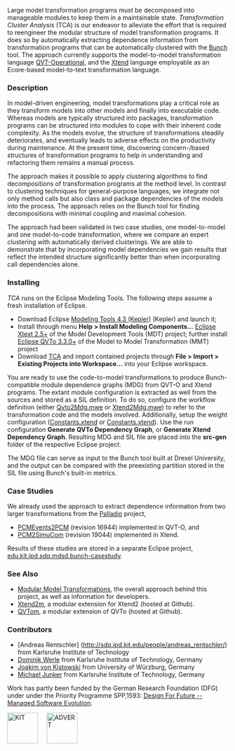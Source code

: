 Large model transformation programs must be decomposed into manageable modules to keep them in a maintainable state. *Transformation Cluster Analysis* (TCA) is our endeavor to alleviate the effort that is required to reengineer the modular structure of model transformation programs. It does so by automatically extracting dependence information from transformation programs that can be automatically clustered with the [Bunch](https://www.cs.drexel.edu/~spiros/bunch/) tool. The approach currently supports the model-to-model transformation language [QVT-Operational](http://www.eclipse.org/mmt/?project=qvto), and the [Xtend](http://www.xtend-lang.org) language employable as an Ecore-based model-to-text transformation language.

### Description
 
In model-driven engineering, model transformations play a critical role as they transform models into other models and finally into executable code. Whereas models are typically structured into packages, transformation programs can be structured into modules to cope with their inherent code complexity. As the models evolve, the structure of transformations steadily deteriorates, and eventually leads to adverse effects on the productivity during maintenance. At the present time, discovering concern\-/based structures of transformation programs to help in understanding and refactoring them remains a manual process.

The approach makes it possible to apply clustering algorithms to find decompositions of transformation programs at the method level. In contrast to clustering techniques for general-purpose languages, we integrate not only method calls but also class and package dependencies of the models into the process. The approach relies on the Bunch tool for finding decompositions with minimal coupling and maximal cohesion.

The approach had been validated in two case studies, one model-to-model and one model-to-code transformation, where we compare an expert clustering with automatically derived clusterings. We are able to demonstrate that by incorporating model dependencies we gain results that reflect the intended structure significantly better than when incorporating call dependencies alone.

### Installing

*TCA* runs on the Eclipse Modeling Tools. The following steps assume a fresh installation of Eclipse. 

* Download Eclipse [Modeling Tools 4.3 (Kepler)](http://www.eclipse.org/downloads/packages/eclipse-modeling-tools/keplersr1) (Kepler) and launch it;
* Install through menu **Help > Install Modeling Components...** [Eclipse Xtext 2.5+](http://www.eclipse.org/modeling/tmf/downloads/?project=xtext) of the Model Development Tools (MDT) project; further install [Eclipse QVTo 3.3.0+](http://www.eclipse.org/mmt/?project=qvto)  of the Model to Model Transformation (MMT) project
* Download [TCA](https://github.com/qvt/tca/zipball/master) and import contained projects through **File > Import > Existing Projects into Workspace…** into your Eclipse workspace. 

You are ready to use the code-to-model transformations to produce Bunch-compatible module dependence graphs (MDG) from QVT-O and Xtend programs. The extant module configuration is extracted as well from the sources and stored as a SIL definition. To do so, configure the workflow definition (either [Qvto2Mdg.mwe](https://github.com/qvt/tca/blob/master/edu.kit.ipd.sdq.mdsd.qvto2mdg/src/Qvto2Mdg.mwe2) or [Xtend2Mdg.mwe](https://github.com/qvt/tca/blob/master/edu.kit.ipd.sdq.mdsd.xtend2mdg/src/Xtend2Mdg.mwe2)) to refer to the transformation code and the models involved. Additionally, setup the weight configuration ([Constants.xtend](https://github.com/qvt/tca/blob/master/edu.kit.ipd.sdq.mdsd.qvto2mdg/src/edu/kit/ipd/sdq/mdsd/qvto2mdg/Constants.xtend) or [Constants.xtend](https://github.com/qvt/tca/blob/master/edu.kit.ipd.sdq.mdsd.xtend2mdg/src/edu/kit/ipd/sdq/mdsd/xtend2mdg/Constants.xtend)). Use the run configuration **Generate QVTo Dependency Graph**, or **Generate Xtend Dependency Graph**. Resulting MDG and SIL file are placed into the **src-gen** folder of the respective Eclipse project. 

The MDG file can serve as input to the Bunch tool built at Drexel University, and the output can be compared with the preexisting partition stored in the SIL file using Bunch's built-in metrics.

### Case Studies
We already used the approach to extract dependence information from two larger transformations from the [Palladio](http://www.palladio-simulator.com) project, 

* [PCMEvents2PCM](https://svnserver.informatik.kit.edu/i43/svn/code/Palladio/Core/trunk/MetaModels/de.uka.ipd.sdq.pcm.resources/transformations/events/) (revision 16944) implemented in QVT-O, and
* [PCM2SimuCom](https://svnserver.informatik.kit.edu/i43/svn/code/Palladio/Core/branches/SimuComXtendTransformation/) (revision 19044) implemented in Xtend.

Results of these studies are stored in a separate Eclipse project, [edu.kit.ipd.sdq.mdsd.bunch-casestudy](https://github.com/qvt/tca/tree/master/edu.kit.ipd.sdq.mdsd.bunch-casestudy).

### See Also
* [Modular Model Transformations](https://sdqweb.ipd.kit.edu/wiki/Modular_Model_Transformations), the overall approach behind this project, as well as information for developers.
* [Xtend2m](http://qvt.github.io/xtend2m/), a modular extension for Xtend2 (hosted at Github).
* [QVTom](http://qvt.github.io/qvtom/), a modular extension of QVTo (hosted at Github).

<!--### Publication
* A. Rentschler, D. Werle, Q. Noorshams, L. Happe, R. Reussner. [*Remodularizing Legacy Model Transformations with Automatic Clustering Techniques*](http://could.finally.lead.to/paper.pdf).-->

### Contributors
* [Andreas Rentschler] (http://sdq.ipd.kit.edu/people/andreas_rentschler/) from Karlsruhe Institute of Technology
* [Dominik Werle](emailto:dominik.werle_AtSignGoesHere_student.kit.edu) from Karlsruhe Institute of Technology, Germany
* [Joakim von Kistowski](http://se.informatik.uni-wuerzburg.de/staff/v_kistowski_joakim/) from University of Würzburg, Germany
* [Michael Junker](emailto:michael.junker_AtSignGoesHere_student.kit.edu) from Karlsruhe Institute of Technology, Germany

Work has partly been funded by the German Research Foundation (DFG) under under the Priority Programme SPP\,1593: [Design For Future -- Managed Software Evolution](http://www.dfg-spp1593.de).

<img src="http://qvt.github.io/qvtr2coq/images/Logo_KIT.png" alt="KIT" height="70px"/>&nbsp;&nbsp;&nbsp;&nbsp;
<img src="http://qvt.github.io/qvtr2coq/images/Logo_PPADVERT.png" alt="ADVERT" height="70px"/>
